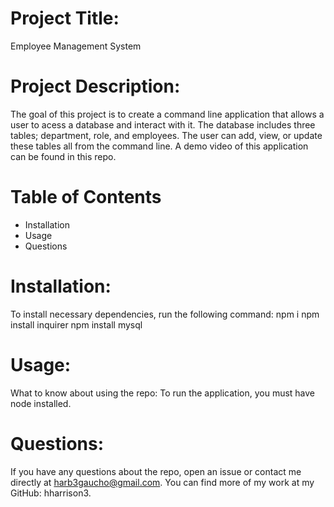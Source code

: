 # Project Title: 
Employee Management System
# Project Description: 
The goal of this project is to create a command line application that allows a user to acess a database and interact with it. The database includes three tables; department, role, and employees. The user can add, view, or update these tables all from the command line. A demo video of this application can be found in this repo.
# Table of Contents
* Installation
* Usage
* Questions
# Installation: 
To install necessary dependencies, run the following command:
npm i
npm install inquirer
npm install mysql
# Usage: 
What to know about using the repo: To run the application, you must have node installed. 

# Questions:
If you have any questions about the repo, open an issue or contact
me directly at harb3gaucho@gmail.com. You can find more of my work at my GitHub: hharrison3.

